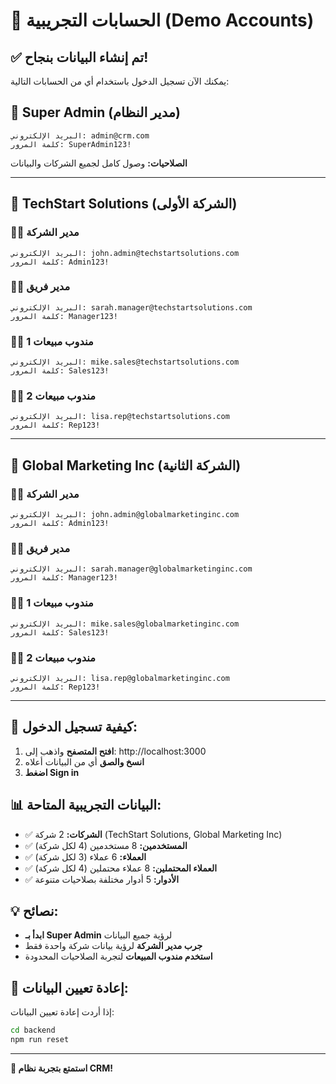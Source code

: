 # 🔐 الحسابات التجريبية (Demo Accounts)

## ✅ تم إنشاء البيانات بنجاح!

يمكنك الآن تسجيل الدخول باستخدام أي من الحسابات التالية:

## 👑 Super Admin (مدير النظام)
```
البريد الإلكتروني: admin@crm.com
كلمة المرور: SuperAdmin123!
```
**الصلاحيات:** وصول كامل لجميع الشركات والبيانات

---

## 🏢 TechStart Solutions (الشركة الأولى)

### 👨‍💼 مدير الشركة
```
البريد الإلكتروني: john.admin@techstartsolutions.com
كلمة المرور: Admin123!
```

### 👩‍💼 مدير فريق
```
البريد الإلكتروني: sarah.manager@techstartsolutions.com
كلمة المرور: Manager123!
```

### 👨‍💻 مندوب مبيعات 1
```
البريد الإلكتروني: mike.sales@techstartsolutions.com
كلمة المرور: Sales123!
```

### 👩‍💻 مندوب مبيعات 2
```
البريد الإلكتروني: lisa.rep@techstartsolutions.com
كلمة المرور: Rep123!
```

---

## 🏢 Global Marketing Inc (الشركة الثانية)

### 👨‍💼 مدير الشركة
```
البريد الإلكتروني: john.admin@globalmarketinginc.com
كلمة المرور: Admin123!
```

### 👩‍💼 مدير فريق
```
البريد الإلكتروني: sarah.manager@globalmarketinginc.com
كلمة المرور: Manager123!
```

### 👨‍💻 مندوب مبيعات 1
```
البريد الإلكتروني: mike.sales@globalmarketinginc.com
كلمة المرور: Sales123!
```

### 👩‍💻 مندوب مبيعات 2
```
البريد الإلكتروني: lisa.rep@globalmarketinginc.com
كلمة المرور: Rep123!
```

---

## 🚀 كيفية تسجيل الدخول:

1. **افتح المتصفح** واذهب إلى: http://localhost:3000
2. **انسخ والصق** أي من البيانات أعلاه
3. **اضغط Sign in**

## 📊 البيانات التجريبية المتاحة:

- ✅ **الشركات:** 2 شركة (TechStart Solutions, Global Marketing Inc)
- ✅ **المستخدمين:** 8 مستخدمين (4 لكل شركة)
- ✅ **العملاء:** 6 عملاء (3 لكل شركة)
- ✅ **العملاء المحتملين:** 8 عملاء محتملين (4 لكل شركة)
- ✅ **الأدوار:** 5 أدوار مختلفة بصلاحيات متنوعة

## 💡 نصائح:

- **ابدأ بـ Super Admin** لرؤية جميع البيانات
- **جرب مدير الشركة** لرؤية بيانات شركة واحدة فقط
- **استخدم مندوب المبيعات** لتجربة الصلاحيات المحدودة

## 🔄 إعادة تعيين البيانات:

إذا أردت إعادة تعيين البيانات:
```bash
cd backend
npm run reset
```

---

**🎉 استمتع بتجربة نظام CRM!**














